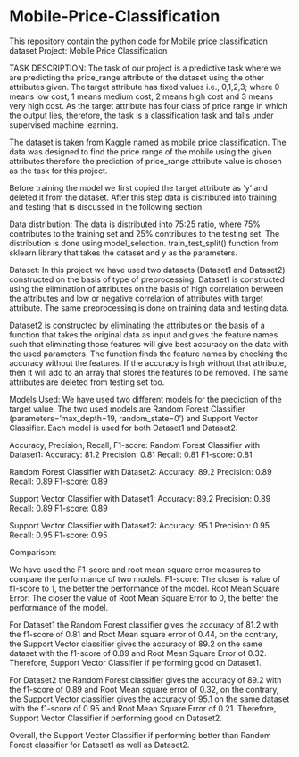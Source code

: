 # Mobile-Price-Classification
This repository contain the python code for Mobile price classification dataset
Project: Mobile Price Classification

TASK DESCRIPTION:
The task of our project is a predictive task where we are predicting the price_range attribute of the dataset using the other attributes given. The target attribute has fixed values i.e., 0,1,2,3; where 0 means low cost, 1 means medium cost, 2 means high cost and 3 means very high cost. As the target attribute has four class of price range in which the output lies, therefore, the task is a classification task and falls under supervised machine learning.

The dataset is taken from Kaggle named as mobile price classification. The data was designed to find the price range of the mobile using the given attributes therefore the prediction of price_range attribute value is chosen as the task for this project.

Before training the model we first copied the target attribute as ‘y’ and deleted it from the dataset. After this step data is distributed into training and testing that is discussed in the following section.

Data distribution:
The data is distributed into 75:25 ratio, where 75% contributes to the training set and 25% contributes to the testing set. The distribution is done using model_selection. train_test_split() function from sklearn library that takes the dataset and y as the parameters.

Dataset:
In this project we have used two datasets (Dataset1 and Dataset2) constructed on the basis of type of preprocessing. Dataset1 is constructed using the elimination of attributes on the basis of high correlation between the attributes and low or negative correlation of attributes with target attribute. The same preprocessing is done on training data and testing data.

Dataset2 is constructed by eliminating the attributes on the basis of a function that takes the original data as input and gives the feature names such that eliminating those features will give best accuracy on the data with the used parameters. The function finds the feature names by checking the accuracy without the features. If the accuracy is high without that attribute, then it will add to an array that stores the features to be removed. The same attributes are deleted from testing set too.

Models Used:
We have used two different models for the prediction of the target value. The two used models are Random Forest Classifier (parameters=’max_depth=19, random_state=0’) and Support Vector Classifier. Each model is used for both Dataset1 and Dataset2.

Accuracy, Precision, Recall, F1-score:
Random Forest Classifier with Dataset1:
Accuracy: 81.2
Precision: 0.81
Recall: 0.81
F1-score: 0.81

Random Forest Classifier with Dataset2:
Accuracy: 89.2
Precision: 0.89
Recall: 0.89
F1-score: 0.89
 

Support Vector Classifier with Dataset1:
Accuracy: 89.2
Precision: 0.89
Recall: 0.89
F1-score: 0.89

Support Vector Classifier with Dataset2:
Accuracy: 95.1
Precision: 0.95
Recall: 0.95
F1-score: 0.95

 

Comparison:

We have used the F1-score and root mean square error measures to compare the performance of two models.
F1-score: The closer is value of f1-score to 1, the better the performance of the model.
Root Mean Square Error: The closer the value of Root Mean Square Error to 0, the better the performance of the model.

For Dataset1 the Random Forest classifier gives the accuracy of 81.2 with the f1-score of 0.81 and Root Mean square error of 0.44, on the contrary, the Support Vector classifier gives the accuracy of 89.2 on the same dataset with the f1-score of 0.89 and Root Mean Square Error of 0.32. Therefore, Support Vector Classifier if performing good on Dataset1.

For Dataset2 the Random Forest classifier gives the accuracy of 89.2 with the f1-score of 0.89 and Root Mean square error of 0.32, on the contrary, the Support Vector classifier gives the accuracy of 95.1 on the same dataset with the f1-score of 0.95 and Root Mean Square Error of 0.21. Therefore, Support Vector Classifier if performing good on Dataset2.

Overall, the Support Vector Classifier if performing better than Random Forest classifier for Dataset1 as well as Dataset2. 

  

